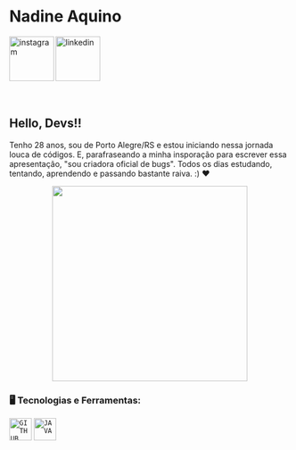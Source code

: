 <div dsplay="inline-block">
 <h1 align="left">Nadine Aquino</h1>
 <a href="https://www.instagram.com/nadinelemos/">
    <img align="left" width="80px" src="https://i.ibb.co/qkGSp1D/instagram.png" alt="instagram" style="vertical-align:top;">
  </a> 
  <a href="https://www.linkedin.com/in/nadinelemosa/">
    <img width="80px" src="https://i.ibb.co/RyZx12b/linkedin.png" alt="linkedin" style="vertical-align:top;">
  </a>
</div>

</br>
</br>

## Hello, Devs!!

Tenho 28 anos, sou de Porto Alegre/RS e estou iniciando nessa jornada louca de códigos. E, parafraseando a minha insporação para escrever essa apresentação, "sou criadora oficial de bugs". Todos os dias estudando, tentando, aprendendo e passando bastante raiva.  :) ❤

<p align="center">
  <img src="https://tenor.com/pt-BR/view/monkey-computer-angry-pissed-typing-gif-19954912" width="350">
</p>

### 🖥️ Tecnologias e Ferramentas: 

<code><img width="40px" src="https://cdn.jsdelivr.net/gh/devicons/devicon/icons/github/github-original.svg" title = "GITHUB"/></code>
<code><img width="40px" src="https://cdn.jsdelivr.net/gh/devicons/devicon/icons/java/java-original.svg" title = "JAVA"/></code>
